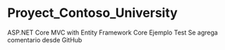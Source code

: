 # Proyect_Contoso_University
ASP.NET Core MVC with Entity Framework Core 
Ejemplo Test
Se agrega comentario desde GitHub
